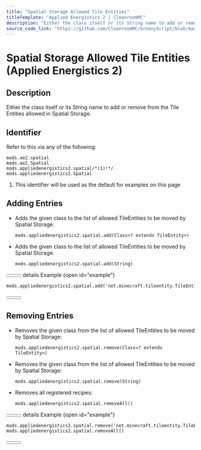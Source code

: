 ```yaml
---
title: "Spatial Storage Allowed Tile Entities"
titleTemplate: "Applied Energistics 2 | CleanroomMC"
description: "Either the class itself or its String name to add or remove from the Tile Entities allowed in Spatial Storage."
source_code_link: "https://github.com/CleanroomMC/GroovyScript/blob/master/src/main/java/com/cleanroommc/groovyscript/compat/mods/appliedenergistics2/Spatial.java"
---
```


# Spatial Storage Allowed Tile Entities (Applied Energistics 2)

## Description

Either the class itself or its String name to add or remove from the Tile Entities allowed in Spatial Storage.

## Identifier

Refer to this via any of the following:

```groovy:no-line-numbers {3}
mods.ae2.spatial
mods.ae2.Spatial
mods.appliedenergistics2.spatial/*(1)!*/
mods.appliedenergistics2.Spatial
```

1. This identifier will be used as the default for examples on this page

## Adding Entries

- Adds the given class to the list of allowed TileEntities to be moved by Spatial Storage:

    ```groovy:no-line-numbers
    mods.appliedenergistics2.spatial.add(Class<? extends TileEntity>)
    ```

- Adds the given class to the list of allowed TileEntities to be moved by Spatial Storage:

    ```groovy:no-line-numbers
    mods.appliedenergistics2.spatial.add(String)
    ```

:::::::::: details Example {open id="example"}
```groovy:no-line-numbers
mods.appliedenergistics2.spatial.add('net.minecraft.tileentity.TileEntityStructure')
```

::::::::::

## Removing Entries

- Removes the given class from the list of allowed TileEntities to be moved by Spatial Storage:

    ```groovy:no-line-numbers
    mods.appliedenergistics2.spatial.remove(Class<? extends TileEntity>)
    ```

- Removes the given class from the list of allowed TileEntities to be moved by Spatial Storage:

    ```groovy:no-line-numbers
    mods.appliedenergistics2.spatial.remove(String)
    ```

- Removes all registered recipes:

    ```groovy:no-line-numbers
    mods.appliedenergistics2.spatial.removeAll()
    ```

:::::::::: details Example {open id="example"}
```groovy:no-line-numbers
mods.appliedenergistics2.spatial.remove('net.minecraft.tileentity.TileEntityChest')
mods.appliedenergistics2.spatial.removeAll()
```

::::::::::
